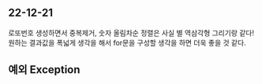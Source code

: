## 22-12-21

로또번호 생성하면서 중복제거, 숫자 올림차순 정렬은 사실 별 역삼각형 그리기랑 같다!    
원하는 결과값을 폭넓게 생각을 해서 for문을 구성할 생각을 하면 더욱 좋을 것 같다.    

## 예외 Exception

